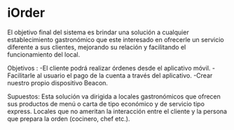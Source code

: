 iOrder
======

El objetivo final del sistema es brindar una solución a cualquier establecimiento gastronómico que este interesado en ofrecerle un servicio diferente a sus clientes, mejorando su relación y facilitando el funcionamiento del local.

Objetivos : 
	-El cliente podrá realizar órdenes desde el aplicativo móvil. 
	-Facilitarle al usuario el pago de la cuenta a través del aplicativo.
	-Crear nuestro propio dispositivo Beacon.

Supuestos: 
Esta solución va dirigida a locales gastronómicos que ofrecen sus productos de menú o carta de tipo económico y de servicio tipo express. Locales que no ameritan la interacción entre el cliente y la persona que prepara la orden (cocinero, chef etc.).
